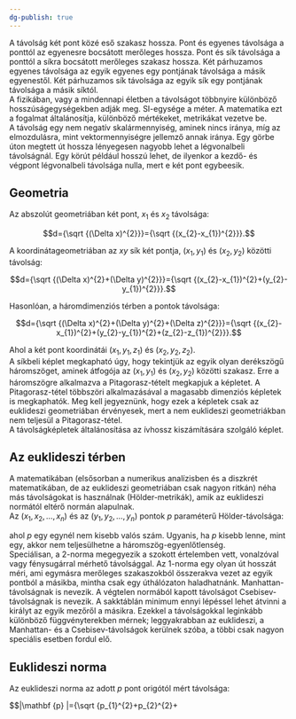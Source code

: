 ```yaml
---
dg-publish: true
---
```

A távolság két pont közé eső szakasz hossza. Pont és egyenes távolsága a ponttól az egyenesre bocsátott merőleges hossza. Pont és sík távolsága a ponttól a síkra bocsátott merőleges szakasz hossza. Két párhuzamos egyenes távolsága az egyik egyenes egy pontjának távolsága a másik egyenestől. Két párhuzamos sík távolsága az egyik sík egy pontjának távolsága a másik síktól.  
A fizikában, vagy a mindennapi életben a távolságot többnyire különböző hosszúságegységekben adják meg. SI-egysége a méter. A matematika ezt a fogalmat általánosítja, különböző mértékeket, metrikákat vezetve be.  
A távolság egy nem negatív skalármennyiség, aminek nincs iránya, míg az elmozdulásra, mint vektormennyiségre jellemző annak iránya. Egy görbe úton megtett út hossza lényegesen nagyobb lehet a légvonalbeli távolságnál. Egy körút például hosszú lehet, de ilyenkor a kezdő- és végpont légvonalbeli távolsága nulla, mert e két pont egybeesik.

## Geometria

Az abszolút geometriában két pont, $x_1$ és $x_2$ távolsága:

$$d={\sqrt {(\Delta x)^{2}}}={\sqrt {(x_{2}-x_{1})^{2}}}.$$

A koordinátageometriában az $xy$ sík két pontja, $(x_1, y_1)$ és $(x_2, y_2)$ közötti távolság:

$$d={\sqrt {(\Delta x)^{2}+(\Delta y)^{2}}}={\sqrt {(x_{2}-x_{1})^{2}+(y_{2}-y_{1})^{2}}}.$$

Hasonlóan, a háromdimenziós térben a pontok távolsága:

$$d={\sqrt {(\Delta x)^{2}+(\Delta y)^{2}+(\Delta z)^{2}}}={\sqrt {(x_{2}-x_{1})^{2}+(y_{2}-y_{1})^{2}+(z_{2}-z_{1})^{2}}}.$$

Ahol a két pont koordinátái $(x_1, y_1, z_1)$ és $(x_2, y_2, z_2)$.  
A síkbeli képlet megkapható úgy, hogy tekintjük az egyik olyan derékszögű háromszöget, aminek átfogója az $(x_1, y_1)$ és $(x_2, y_2)$ közötti szakasz. Erre a háromszögre alkalmazva a Pitagorasz-tételt megkapjuk a képletet. A Pitagorasz-tétel többszöri alkalmazásával a magasabb dimenziós képletek is megkaphatók. Meg kell jegyeznünk, hogy ezek a képletek csak az euklideszi geometriában érvényesek, mert a nem euklideszi geometriákban nem teljesül a Pitagorasz-tétel.  
A távolságképletek általánosítása az ívhossz kiszámítására szolgáló képlet.

## Az euklideszi térben

A matematikában (elsősorban a numerikus analízisben és a diszkrét matematikában, de az euklideszi geometriában csak nagyon ritkán) néha más távolságokat is használnak (Hölder-metrikák), amik az euklideszi normától eltérő normán alapulnak.  
Az $(x_1, x_2, \ldots, x_n)$ és az $(y_1, y_2, \ldots, y_n)$ pontok $p$ paraméterű Hölder-távolsága:

ahol $p$ egy egynél nem kisebb valós szám. Ugyanis, ha $p$ kisebb lenne, mint egy, akkor nem teljesülhetne a háromszög-egyenlőtlenség.  
Speciálisan, a 2-norma megegyezik a szokott értelemben vett, vonalzóval vagy fénysugárral mérhető távolsággal. Az 1-norma egy olyan út hosszát méri, ami egymásra merőleges szakaszokból összerakva vezet az egyik pontból a másikba, mintha csak egy úthálózaton haladhatnánk. Manhattan-távolságnak is nevezik. A végtelen normából kapott távolságot Csebisev-távolságnak is nevezik. A sakktáblán minimum ennyi lépéssel lehet átvinni a királyt az egyik mezőről a másikra. Ezekkel a távolságokkal leginkább különböző függvényterekben mérnek; leggyakrabban az euklideszi, a Manhattan- és a Csebisev-távolságok kerülnek szóba, a többi csak nagyon speciális esetben fordul elő.

## Euklideszi norma

Az euklideszi norma az adott $p$ pont origótól mért távolsága:

$$\|\mathbf {p} \|={\sqrt {p_{1}^{2}+p_{2}^{2}+